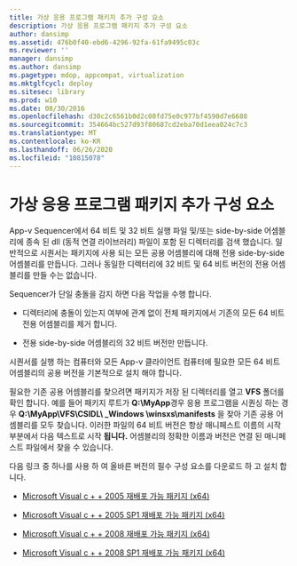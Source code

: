 ```yaml
---
title: 가상 응용 프로그램 패키지 추가 구성 요소
description: 가상 응용 프로그램 패키지 추가 구성 요소
author: dansimp
ms.assetid: 476b0f40-ebd6-4296-92fa-61fa9495c03c
ms.reviewer: ''
manager: dansimp
ms.author: dansimp
ms.pagetype: mdop, appcompat, virtualization
ms.mktglfcycl: deploy
ms.sitesec: library
ms.prod: w10
ms.date: 08/30/2016
ms.openlocfilehash: d30c2c6561b0d2c08fd75e0c977bf4590d7e6688
ms.sourcegitcommit: 354664bc527d93f80687cd2eba70d1eea024c7c3
ms.translationtype: MT
ms.contentlocale: ko-KR
ms.lasthandoff: 06/26/2020
ms.locfileid: "10815078"
---
```

# 가상 응용 프로그램 패키지 추가 구성 요소


App-v Sequencer에서 64 비트 및 32 비트 실행 파일 및/또는 side-by-side 어셈블리에 종속 된 dll (동적 연결 라이브러리) 파일이 포함 된 디렉터리를 검색 했습니다. 일반적으로 시퀀서는 패키지에 사용 되는 모든 공용 어셈블리에 대해 전용 side-by-side 어셈블리를 만듭니다. 그러나 동일한 디렉터리에 32 비트 및 64 비트 버전의 전용 어셈블리를 만들 수는 없습니다.

Sequencer가 단일 충돌을 감지 하면 다음 작업을 수행 합니다.

-   디렉터리에 충돌이 있는지 여부에 관계 없이 전체 패키지에서 기존의 모든 64 비트 전용 어셈블리를 제거 합니다.

-   전용 side-by-side 어셈블리의 32 비트 버전만 만듭니다.

시퀀서를 실행 하는 컴퓨터와 모든 App-v 클라이언트 컴퓨터에 필요한 모든 64 비트 어셈블리의 공용 버전을 기본적으로 설치 해야 합니다.

필요한 기존 공용 어셈블리를 찾으려면 패키지가 저장 된 디렉터리를 열고 **VFS** 폴더를 확인 합니다. 예를 들어 패키지 루트가 **Q:\\MyApp**경우 응용 프로그램을 시퀀싱 하는 경우 **Q:\\MyApp\\VFS\\CSIDL\ _Windows \\winsxs\\manifests** 을 찾아 기존 공용 어셈블리를 모두 찾습니다. 이러한 파일의 64 비트 버전은 항상 매니페스트 이름의 시작 부분에서 다음 텍스트로 시작 **됩니다.** 어셈블리의 정확한 이름과 버전은 연결 된 매니페스트 파일에서 찾을 수 있습니다.

다음 링크 중 하나를 사용 하 여 올바른 버전의 필수 구성 요소를 다운로드 하 고 설치 합니다.

-   [Microsoft Visual c + + 2005 재배포 가능 패키지 (x64)](https://go.microsoft.com/fwlink/?LinkId=152697)

-   [Microsoft Visual c + + 2005 SP1 재배포 가능 패키지 (x64)](https://go.microsoft.com/fwlink/?LinkId=152698)

-   [Microsoft Visual c + + 2008 재배포 가능 패키지 (x64)](https://go.microsoft.com/fwlink/?LinkId=152699)

-   [Microsoft Visual c + + 2008 SP1 재배포 가능 패키지 (x64)](https://go.microsoft.com/fwlink/?LinkId=152700)

 

 





